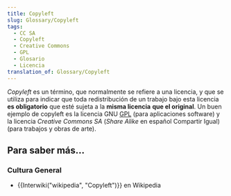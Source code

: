 ```yaml
---
title: Copyleft
slug: Glossary/Copyleft
tags:
  - CC SA
  - Copyleft
  - Creative Commons
  - GPL
  - Glosario
  - Licencia
translation_of: Glossary/Copyleft
---
```

_Copyleft_ es un término, que normalmente se refiere a una licencia, y que se utiliza para indicar que toda redistribución de un trabajo bajo esta licencia **es obligatorio** que esté sujeta a la **misma licencia** **que el original**. Un buen ejemplo de copyleft es la licencia GNU [GPL](/es/docs/Glossary/GPL) (para aplicaciones software) y la licencia _Creative Commons SA_ (_Share Alike_ en español Compartir Igual) (para trabajos y obras de arte).

## Para saber más...

### Cultura General

- {{Interwiki("wikipedia", "Copyleft")}} en Wikipedia
